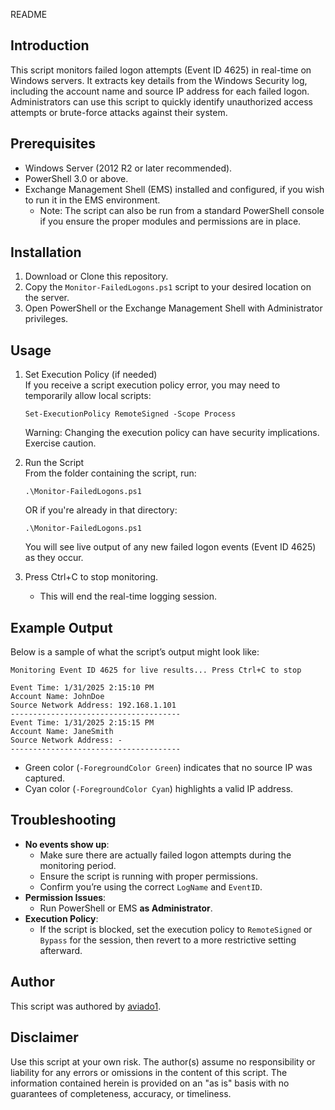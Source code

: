 README

## Introduction
This script monitors failed logon attempts (Event ID 4625) in real-time on Windows servers. It extracts key details from the Windows Security log, including the account name and source IP address for each failed logon. Administrators can use this script to quickly identify unauthorized access attempts or brute-force attacks against their system.

## Prerequisites
- Windows Server (2012 R2 or later recommended).
- PowerShell 3.0 or above.
- Exchange Management Shell (EMS) installed and configured, if you wish to run it in the EMS environment.
  - Note: The script can also be run from a standard PowerShell console if you ensure the proper modules and permissions are in place.

## Installation
1. Download or Clone this repository.
2. Copy the `Monitor-FailedLogons.ps1` script to your desired location on the server.
3. Open PowerShell or the Exchange Management Shell with Administrator privileges.

## Usage
1. Set Execution Policy (if needed)  
   If you receive a script execution policy error, you may need to temporarily allow local scripts:
   ```
   Set-ExecutionPolicy RemoteSigned -Scope Process
   ```
   Warning: Changing the execution policy can have security implications. Exercise caution.

2. Run the Script  
   From the folder containing the script, run:
   ```
   .\Monitor-FailedLogons.ps1
   ```
   OR if you're already in that directory:
   ```
   .\Monitor-FailedLogons.ps1
   ```
   You will see live output of any new failed logon events (Event ID 4625) as they occur.

3. Press Ctrl+C to stop monitoring.
   - This will end the real-time logging session.

## Example Output
Below is a sample of what the script’s output might look like:
```
Monitoring Event ID 4625 for live results... Press Ctrl+C to stop

Event Time: 1/31/2025 2:15:10 PM
Account Name: JohnDoe
Source Network Address: 192.168.1.101
--------------------------------------
Event Time: 1/31/2025 2:15:15 PM
Account Name: JaneSmith
Source Network Address: -
--------------------------------------
```
- Green color (`-ForegroundColor Green`) indicates that no source IP was captured.
- Cyan color (`-ForegroundColor Cyan`) highlights a valid IP address.

## Troubleshooting
- **No events show up**:
  - Make sure there are actually failed logon attempts during the monitoring period.
  - Ensure the script is running with proper permissions.
  - Confirm you’re using the correct `LogName` and `EventID`.
- **Permission Issues**:
  - Run PowerShell or EMS **as Administrator**.
- **Execution Policy**:
  - If the script is blocked, set the execution policy to `RemoteSigned` or `Bypass` for the session, then revert to a more restrictive setting afterward.

## Author
This script was authored by [aviado1](https://github.com/aviado1).

## Disclaimer
Use this script at your own risk. The author(s) assume no responsibility or liability for any errors or omissions in the content of this script. The information contained herein is provided on an "as is" basis with no guarantees of completeness, accuracy, or timeliness.
